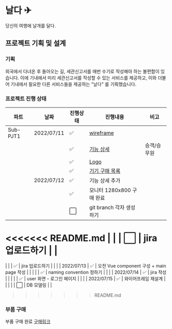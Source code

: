 # 날다 ✈

당신의 여행에 날개를 달다.

## 프로젝트 기획 및 설계

### 기획

외국에서 다녀온 후 돌아오는 길, 세관신고서를 매번 수기로 작성해야 하는 불편함이 있습니다. 이에 기내에서 미리 세관신고서를 작성할 수 있는 서비스를 제공하고, 이와 더불어 기내에서 필요한 다른 서비스들을 제공하는 "날다" 를 기획했습니다.

### 프로젝트 진행 상태

| 파트     | 날짜       | 진행상태             | 진행내용                                                   | 비고        |
| -------- | ---------- | -------------------- | ---------------------------------------------------------- | ----------- |
| Sub-PJT1 | 2022/07/11 | :white_check_mark:   | [wireframe](/wireframe.md)                                 |             |
|          |            | :white_check_mark:   | [기능 상세](/%EA%B8%B0%EB%8A%A5%EC%83%81%EC%84%B8.md)      | 승객/승무원 |
|          |            | :white_check_mark:   | [Logo](/logo.md)                                           |             |
|          |            | :white_check_mark:   | [기기 구매 목록](/%EA%B5%AC%EB%A7%A4%EB%AA%A9%EB%A1%9D.md) |             |
|          | 2022/07/12 | :white_check_mark:   | 기능 상세 추가                                             |             |
|          |            | :white_check_mark:   | 모니터 1280x800 구매 완료                                  |             |
|          |            | :white_large_square: | git branch 각자 생성하기                                   |             |
<<<<<<< README.md
|          |            | :white_large_square: | jira 업로드하기                                            |             |
=======
|          |            | :white_check_mark:   | jira 업로드하기                                            |             |
|          | 2022/07/13 | :white_check_mark:   | 오전 Vue component 구성 + main page 작성                   |             |
|          |            | :white_check_mark:   | naming convention 정하기                                   |             |
|          | 2022/07/14 | :white_check_mark:   | jira 작성                                                  |             |
|          |            | :white_check_mark:   | user 화면 - 로그인 페이지                                  |             |
|          | 2022/07/15 | :white_check_mark:   | 와이어프레임 재설계                                        |             |
|          |            | :white_large_square: | DB 모델링                                                  |             |
>>>>>>> README.md

### 부품 구매

부품 구매 완료
[구매링크](https://eduino.kr/product/detail.html?product_no=1498&gclid=Cj0KCQjwlK-WBhDjARIsAO2sErTVKwdZeUwV51LiLANYUSgYUev3jP6TdAjH_hNdCOZQtRS23jfBNjMaAgeZEALw_wcB#none)